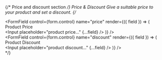 {/* Price and discount section */}
            <Card>
              <CardHeader>
                <CardTitle>Price & Discount</CardTitle>
                <CardDescription>
                  Give a suitable price to your product and set a discount.
                </CardDescription>
              </CardHeader>
              <CardContent>
                {/* <div className="grid gap-6">
                  <div className="grid gap-3">
                    <FormField
                      control={form.control}
                      name="price"
                      render={({ field }) => (
                        <FormItem>
                          <div className="flex flex-row items-center justify-between">
                            <FormLabel>Product Price</FormLabel>
                            <FormMessage />
                          </div>
                          <FormControl>
                            <Input placeholder="product price..." {...field} />
                          </FormControl>
                        </FormItem>
                      )}
                    />
                  </div>
                  <div className="grid gap-3">
                    <FormField
                      control={form.control}
                      name="discount"
                      render={({ field }) => (
                        <FormItem>
                          <div className="flex flex-row items-center justify-between">
                            <FormLabel>Product Discount</FormLabel>
                            <FormMessage />
                          </div>
                          <FormControl>
                            <Input
                              placeholder="product discount..."
                              {...field}
                            />
                          </FormControl>
                        </FormItem>
                      )}
                    />
                  </div>
                </div> */}
              </CardContent>
            </Card>